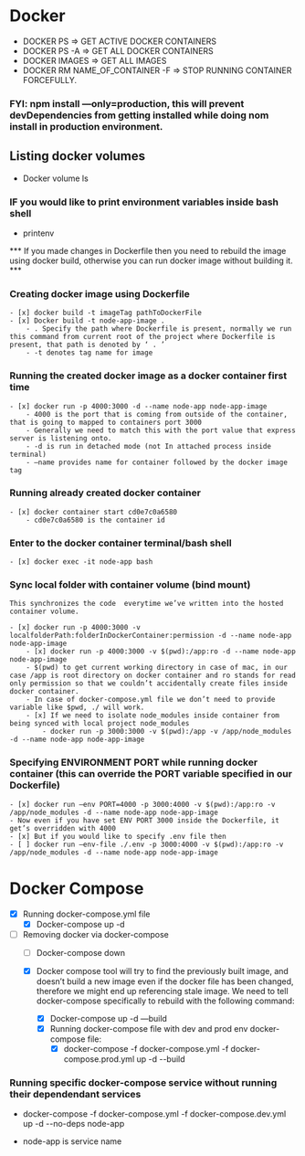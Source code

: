 # Docker #

* DOCKER PS => GET ACTIVE DOCKER CONTAINERS
* DOCKER PS -A => GET ALL DOCKER CONTAINERS
* DOCKER IMAGES  => GET ALL IMAGES
* DOCKER RM NAME_OF_CONTAINER -F => STOP RUNNING CONTAINER FORCEFULLY.

### FYI: npm install —only=production, this will prevent devDependencies from getting installed while doing nom install in production environment. ###

## Listing docker volumes ##
- Docker volume ls

### IF you would like to print environment variables inside bash shell ###
- printenv


*** If you made changes in Dockerfile then you need to rebuild the image using docker build, otherwise you can run docker image without building it. ***



### Creating docker image using Dockerfile ###
    - [x] docker build -t imageTag pathToDockerFile
    - [x] Docker build -t node-app-image . 
        - . Specify the path where Dockerfile is present, normally we run this command from current root of the project where Dockerfile is present, that path is denoted by ‘ . ’
        - -t denotes tag name for image


### Running the created docker image as a docker container first time ###
    - [x] docker run -p 4000:3000 -d --name node-app node-app-image
        - 4000 is the port that is coming from outside of the container,  that is going to mapped to containers port 3000 
        - Generally we need to match this with the port value that express server is listening onto.
        - -d is run in detached mode (not In attached process inside terminal)
        - —name provides name for container followed by the docker image tag



### Running already created docker container ###
    - [x] docker container start cd0e7c0a6580
        - cd0e7c0a6580 is the container id




### Enter to the docker container terminal/bash shell ###
    - [x] docker exec -it node-app bash  


### Sync local folder with container volume (bind mount) ###
	This synchronizes the code  everytime we’ve written into the hosted container volume.
	
    - [x] docker run -p 4000:3000 -v localfolderPath:folderInDockerContainer:permission -d --name node-app node-app-image
        - [x] docker run -p 4000:3000 -v $(pwd):/app:ro -d --name node-app node-app-image
        - $(pwd) to get current working directory in case of mac, in our case /app is root directory on docker container and ro stands for read only permission so that we couldn’t accidentally create files inside docker container.
        - In case of docker-compose.yml file we don’t need to provide variable like $pwd, ./ will work.
        - [x] If we need to isolate node_modules inside container from being synced with local project node_modules
            - docker run -p 3000:3000 -v $(pwd):/app -v /app/node_modules -d --name node-app node-app-image



### Specifying ENVIRONMENT PORT while running docker container (this can override the PORT variable specified in our Dockerfile) ###
    - [x] docker run —env PORT=4000 -p 3000:4000 -v $(pwd):/app:ro -v /app/node_modules -d --name node-app node-app-image
    - Now even if you have set ENV PORT 3000 inside the Dockerfile, it get’s overridden with 4000
    - [x] But if you would like to specify .env file then
    - [ ] docker run —env-file ./.env -p 3000:4000 -v $(pwd):/app:ro -v /app/node_modules -d --name node-app node-app-image



# Docker Compose #

- [x] Running docker-compose.yml file
    - [x] Docker-compose up -d
- [ ] Removing docker via docker-compose
    - [ ] Docker-compose down

    - [x] Docker compose tool will try to find the previously built image, and doesn’t build a new image even if the docker file has been changed, therefore we might end up referencing stale image. We need to tell docker-compose specifically to rebuild with the following command:
        - [x] Docker-compose up -d —build
        - [x] Running docker-compose file with dev and prod env docker-compose file:
            - [x] docker-compose -f docker-compose.yml -f docker-compose.prod.yml up -d --build

### Running specific docker-compose service without running their dependendant services ###
-   docker-compose -f docker-compose.yml -f docker-compose.dev.yml up -d --no-deps node-app
* node-app is service name